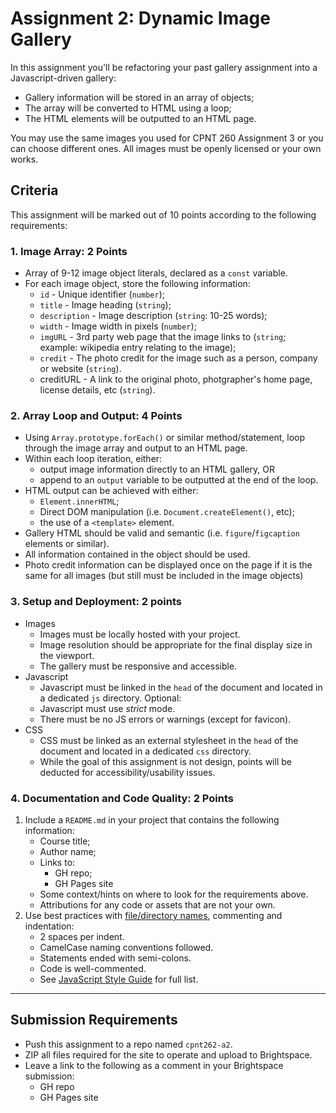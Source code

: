 # Assignment 2: Dynamic Image Gallery
In this assignment you'll be refactoring your past gallery assignment into a Javascript-driven gallery:
- Gallery information will be stored in an array of objects;
- The array will be converted to HTML using a loop;
- The HTML elements will be outputted to an HTML page.

You may use the same images you used for CPNT 260 Assignment 3 or you can choose different ones. All images must be openly licensed or your own works.

## Criteria
This assignment will be marked out of 10 points according to the following requirements:

### 1. Image Array: 2 Points
- Array of 9-12 image object literals, declared as a `const` variable.
- For each image object, store the following information:
  - `id` - Unique identifier (`number`);
  - `title` - Image heading (`string`);
  - `description` - Image description (`string`: 10-25 words);
  - `width` - Image width in pixels (`number`);
  - `imgURL` - 3rd party web page that the image links to (`string`; example: wikipedia entry relating to the image);
  - `credit` - The photo credit for the image such as a person, company or website (`string`).
  - creditURL - A link to the original photo, photgrapher's home page, license details, etc (`string`).

### 2. Array Loop and Output: 4 Points
- Using `Array.prototype.forEach()` or similar method/statement, loop through the image array and output to an HTML page.
- Within each loop iteration, either:
  - output image information directly to an HTML gallery, OR
  - append to an `output` variable to be outputted at the end of the loop.
- HTML output can be achieved with either:
  - `Element.innerHTML`;
  - Direct DOM manipulation (i.e. `Document.createElement()`, etc);
  - the use of a `<template>` element.
- Gallery HTML should be valid and semantic (i.e. `figure`/`figcaption` elements or similar).
- All information contained in the object should be used. 
- Photo credit information can be displayed once on the page if it is the same for all images (but still must be included in the image objects)

### 3. Setup and Deployment: 2 points
- Images
  - Images must be locally hosted with your project.
  - Image resolution should be appropriate for the final display size in the viewport.
  - The gallery must be responsive and accessible.
- Javascript
  - Javascript must be linked in the `head` of the document and located in a dedicated `js` directory. Optional: 
  - Javascript must use _strict_ mode.
  - There must be no JS errors or warnings (except for favicon).
- CSS
  - CSS must be linked as an external stylesheet in the `head` of the document and located in a dedicated `css` directory.
  - While the goal of this assignment is not design, points will be deducted for accessibility/usability issues.

### 4. Documentation and Code Quality: 2 Points
1. Include a `README.md` in your project that contains the following information:
    - Course title;
    - Author name;
    - Links to:
      - GH repo;
      - GH Pages site
    - Some context/hints on where to look for the requirements above.
    - Attributions for any code or assets that are not your own.
2. Use best practices with [file/directory names](https://sait-wbdv.github.io/winter-2021/cheatsheets/naming-conventions/), commenting and indentation:
    - 2 spaces per indent.
    - CamelCase naming conventions followed.
    - Statements ended with semi-colons.
    - Code is well-commented.
    - See [JavaScript Style Guide](https://www.w3schools.com/js/js_conventions.asp) for full list.

---

## Submission Requirements
- Push this assignment to a repo named `cpnt262-a2`.
- ZIP all files required for the site to operate and upload to Brightspace. 
- Leave a link to the following as a comment in your Brightspace submission:
  - GH repo
  - GH Pages site
